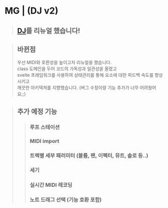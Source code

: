 ﻿# MG | (DJ v2)
> ## [DJ](https://github.com/zios0707/DJ)를 리뉴얼 했습니다!

> ## 바뀐점
> 우선 MIDI와 호환성을 높이고자 리뉴얼을 했습니다. \
> class 도메인을 두어 코드의 가독성과 일관성을 올렸고 \
> svelte 프레임워크를 사용하여 상태관리를 통해 요소에 대한 피드백 속도를 향상시키고 \
> 깨끗한 아키텍쳐를 지향했습니다. (버그 수정이랑 기능 추가가 너무 어려웠어요;;)

> ## 추가 예정 기능
> > ### 루프 스테이션
> > ### MIDI import
> > ### 트랙별 세부 패러미터 (볼륨, 팬, 이펙터, 뮤트, 솔로 등..)
> > ### 세기
> > ### 실시간 MIDI 레코딩
> > ### 노트 드래그 선택 (기능 호환 포함)